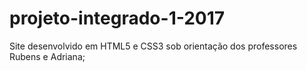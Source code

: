 # projeto-integrado-1-2017
Site desenvolvido em HTML5 e CSS3 sob orientação dos professores Rubens e Adriana;
